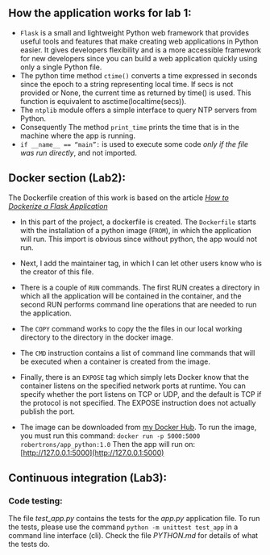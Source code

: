 ## How the application works for lab 1:

- `Flask` is a small and lightweight Python web framework that provides useful tools and  features that make creating web applications in Python easier. It gives developers flexibility and is a more accessible framework for new developers since you can build a web application quickly using only a single Python file.
- The python time method `ctime()` converts a time expressed in seconds since the epoch to a string representing local time. If secs is not provided or None, the current time as returned by time() is used. This function is equivalent to asctime(localtime(secs)).
- The `ntplib` module offers a simple interface to query NTP servers from Python. 
- Consequently The method `print_time` prints the time that is in the machine where the app is running.
- `if __name__ == “main”:` is used to execute some code *only if the file was run directly*, and not imported. 

## Docker section (Lab2):

The Dockerfile creation of this work is based on the article [<em> How to Dockerize a Flask Application </em>](https://www.freecodecamp.org/news/how-to-dockerize-a-flask-app/)

- In this part of the project, a dockerfile is created. The `Dockerfile` starts with the installation of a python image (`FROM`), in which the application will run. This import is obvious since without python, the app would not run. 
- Next, I add the maintainer tag, in which I can let other users know who is the creator of this file. 
- There is a couple of `RUN` commands. The first RUN creates a directory in which all the application will be contained in the container, and the second RUN performs command line operations that are needed to run the application. 
- The `COPY` command works to copy the the files in our local working directory to the directory in the docker image.
- The `CMD` instruction contains a list of command line commands that will be executed when a container is created from the image. 
- Finally, there is an `EXPOSE` tag which simply lets Docker know that the container listens on the specified network ports at runtime. You can specify whether the port listens on TCP or UDP, and the default is TCP if the protocol is not specified. The EXPOSE instruction does not actually publish the port.

- The image can be downloaded from [my Docker Hub](https://hub.docker.com/r/robertrons/app_python/tags). To run the image, you must run this command: `docker run -p 5000:5000  robertrons/app_python:1.0` Then the app will run on: [http://127.0.0.1:5000](http://127.0.0.1:5000)

## Continuous integration (Lab3):

### Code testing:

The file *test_app.py* contains the tests for the *app.py* application file. To run the tests, please use the command `python -m unittest test_app` in a command line interface (cli). Check the file *PYTHON.md* for details of what the tests do.